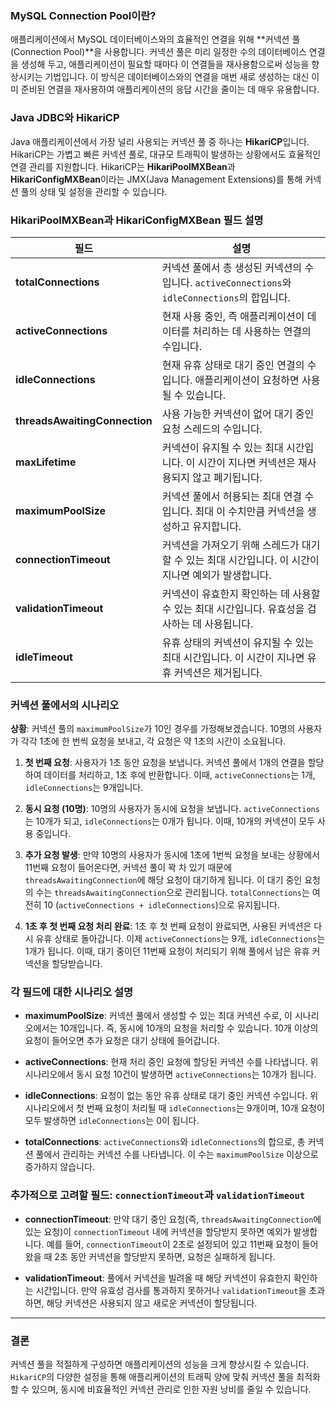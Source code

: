 ### MySQL Connection Pool이란?

애플리케이션에서 MySQL 데이터베이스와의 효율적인 연결을 위해 **커넥션 풀(Connection Pool)**을 사용합니다. 커넥션 풀은 미리 일정한 수의 데이터베이스 연결을 생성해 두고, 애플리케이션이 필요할 때마다 이 연결들을 재사용함으로써 성능을 향상시키는 기법입니다. 이 방식은 데이터베이스와의 연결을 매번 새로 생성하는 대신 이미 준비된 연결을 재사용하여 애플리케이션의 응답 시간을 줄이는 데 매우 유용합니다.

### Java JDBC와 HikariCP

Java 애플리케이션에서 가장 널리 사용되는 커넥션 풀 중 하나는 **HikariCP**입니다. HikariCP는 가볍고 빠른 커넥션 풀로, 대규모 트래픽이 발생하는 상황에서도 효율적인 연결 관리를 지원합니다. HikariCP는 **HikariPoolMXBean**과 **HikariConfigMXBean**이라는 JMX(Java Management Extensions)를 통해 커넥션 풀의 상태 및 설정을 관리할 수 있습니다.

### HikariPoolMXBean과 HikariConfigMXBean 필드 설명

| 필드                            | 설명                                                                     |
|-------------------------------|------------------------------------------------------------------------|
| **totalConnections**          | 커넥션 풀에서 총 생성된 커넥션의 수입니다. `activeConnections`와 `idleConnections`의 합입니다. |
| **activeConnections**         | 현재 사용 중인, 즉 애플리케이션이 데이터를 처리하는 데 사용하는 연결의 수입니다.                         |
| **idleConnections**           | 현재 유휴 상태로 대기 중인 연결의 수입니다. 애플리케이션이 요청하면 사용될 수 있습니다.                     |
| **threadsAwaitingConnection** | 사용 가능한 커넥션이 없어 대기 중인 요청 스레드의 수입니다.                                     |
| **maxLifetime**               | 커넥션이 유지될 수 있는 최대 시간입니다. 이 시간이 지나면 커넥션은 재사용되지 않고 폐기됩니다.                 |
| **maximumPoolSize**           | 커넥션 풀에서 허용되는 최대 연결 수입니다. 최대 이 수치만큼 커넥션을 생성하고 유지합니다.                    |
| **connectionTimeout**         | 커넥션을 가져오기 위해 스레드가 대기할 수 있는 최대 시간입니다. 이 시간이 지나면 예외가 발생합니다.              |
| **validationTimeout**         | 커넥션이 유효한지 확인하는 데 사용할 수 있는 최대 시간입니다. 유효성을 검사하는 데 사용됩니다.                 |
| **idleTimeout**               | 유휴 상태의 커넥션이 유지될 수 있는 최대 시간입니다. 이 시간이 지나면 유휴 커넥션은 제거됩니다.                |

### 커넥션 풀에서의 시나리오

**상황**: 커넥션 풀의 `maximumPoolSize`가 10인 경우를 가정해보겠습니다. 10명의 사용자가 각각 1초에 한 번씩 요청을 보내고, 각 요청은 약 1초의 시간이 소요됩니다.

1. **첫 번째 요청**: 사용자가 1초 동안 요청을 보냅니다. 커넥션 풀에서 1개의 연결을 할당하여 데이터를 처리하고, 1초 후에 반환합니다. 이때, `activeConnections`는 1개, `idleConnections`는 9개입니다.

2. **동시 요청 (10명)**: 10명의 사용자가 동시에 요청을 보냅니다. `activeConnections`는 10개가 되고, `idleConnections`는 0개가 됩니다. 이때, 10개의 커넥션이 모두 사용 중입니다.

3. **추가 요청 발생**: 만약 10명의 사용자가 동시에 1초에 1번씩 요청을 보내는 상황에서 11번째 요청이 들어온다면, 커넥션 풀이 꽉 차 있기 때문에 `threadsAwaitingConnection`에 해당 요청이 대기하게 됩니다. 이 대기 중인 요청의 수는 `threadsAwaitingConnection`으로 관리됩니다. `totalConnections`는 여전히 10 (`activeConnections + idleConnections`)으로 유지됩니다.

4. **1초 후 첫 번째 요청 처리 완료**: 1초 후 첫 번째 요청이 완료되면, 사용된 커넥션은 다시 유휴 상태로 돌아갑니다. 이제 `activeConnections`는 9개, `idleConnections`는 1개가 됩니다. 이때, 대기 중이던 11번째 요청이 처리되기 위해 풀에서 남은 유휴 커넥션을 할당받습니다.

### 각 필드에 대한 시나리오 설명

- **maximumPoolSize**: 커넥션 풀에서 생성할 수 있는 최대 커넥션 수로, 이 시나리오에서는 10개입니다. 즉, 동시에 10개의 요청을 처리할 수 있습니다. 10개 이상의 요청이 들어오면 추가 요청은 대기 상태에 들어갑니다.

- **activeConnections**: 현재 처리 중인 요청에 할당된 커넥션 수를 나타냅니다. 위 시나리오에서 동시 요청 10건이 발생하면 `activeConnections`는 10개가 됩니다.

- **idleConnections**: 요청이 없는 동안 유휴 상태로 대기 중인 커넥션 수입니다. 위 시나리오에서 첫 번째 요청이 처리될 때 `idleConnections`는 9개이며, 10개 요청이 모두 발생하면 `idleConnections`는 0이 됩니다.

- **totalConnections**: `activeConnections`와 `idleConnections`의 합으로, 총 커넥션 풀에서 관리하는 커넥션 수를 나타냅니다. 이 수는 `maximumPoolSize` 이상으로 증가하지 않습니다.

### 추가적으로 고려할 필드: `connectionTimeout`과 `validationTimeout`

- **connectionTimeout**: 만약 대기 중인 요청(즉, `threadsAwaitingConnection`에 있는 요청)이 `connectionTimeout` 내에 커넥션을 할당받지 못하면 예외가 발생합니다. 예를 들어, `connectionTimeout`이 2초로 설정되어 있고 11번째 요청이 들어왔을 때 2초 동안 커넥션을 할당받지 못하면, 요청은 실패하게 됩니다.

- **validationTimeout**: 풀에서 커넥션을 빌려올 때 해당 커넥션이 유효한지 확인하는 시간입니다. 만약 유효성 검사를 통과하지 못하거나 `validationTimeout`을 초과하면, 해당 커넥션은 사용되지 않고 새로운 커넥션이 할당됩니다.

---

### 결론

커넥션 풀을 적절하게 구성하면 애플리케이션의 성능을 크게 향상시킬 수 있습니다. `HikariCP`의 다양한 설정을 통해 애플리케이션의 트래픽 양에 맞춰 커넥션 풀을 최적화할 수 있으며, 동시에 비효율적인 커넥션 관리로 인한 자원 낭비를 줄일 수 있습니다.